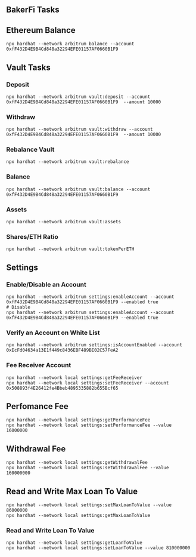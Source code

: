 ## BakerFi Tasks 


## Ethereum Balance 

```
npx hardhat --network arbitrum balance --account 0xfF432D4E9B4Cd848a32294EFE01157AF0660B1F9 
```

## Vault Tasks 

### Deposit
```
npx hardhat --network arbitrum vault:deposit --account 0xfF432D4E9B4Cd848a32294EFE01157AF0660B1F9  --amount 10000
```

### Withdraw
```
npx hardhat --network arbitrum vault:withdraw --account 0xfF432D4E9B4Cd848a32294EFE01157AF0660B1F9  --amount 10000
```

### Rebalance Vault
```
npx hardhat --network arbitrum vault:rebalance 
```

### Balance 
```
npx hardhat --network arbitrum vault:balance --account 0xfF432D4E9B4Cd848a32294EFE01157AF0660B1F9
```

### Assets 
```
npx hardhat --network arbitrum vault:assets 
```

### Shares/ETH Ratio 
```
npx hardhat --network arbitrum vault:tokenPerETH 
```

## Settings

### Enable/Disable an Account
```
npx hardhat --network arbitrum settings:enableAccount --account 0xfF432D4E9B4Cd848a32294EFE01157AF0660B1F9 --enabled true
# Disable 
npx hardhat --network arbitrum settings:enableAccount --account 0xfF432D4E9B4Cd848a32294EFE01157AF0660B1F9 --enabled true

```

### Verify an Account on White List

```
npx hardhat --network arbitrum settings:isAccountEnabled --account 0xEcFd04634a13E1f449c8436EBF489BE02C57FeA2
```

### Fee Receiver Account 
```
npx hardhat --network local settings:getFeeReceiver
npx hardhat --network local settings:setFeeReceiver --account 0x508893f4E26412fe4Bbeb4895335882b655Bcf65
```

## Perfomance Fee

```
npx hardhat --network local settings:getPerformanceFee
npx hardhat --network local settings:setPerformanceFee --value 16000000
```

## Withdrawal Fee

```
npx hardhat --network local settings:getWithdrawalFee
npx hardhat --network local settings:setWithdrawalFee --value 160000000
```

## Read and Write Max Loan To Value

```
npx hardhat --network local settings:setMaxLoanToValue --value 86000000
npx hardhat --network local settings:getMaxLoanToValue
```
### Read and Write Loan To Value

```
npx hardhat --network local settings:getLoanToValue
npx hardhat --network local settings:setLoanToValue --value 810000000
```

## 
